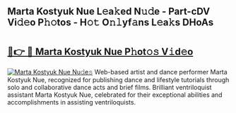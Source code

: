 ## Marta Kostyuk Nue L𝚎a𝚔ed N𝚞𝚍e - Part-cDV Vi𝚍𝚎o P𝚑𝚘tos - H𝚘𝚝 O𝚗𝚕yf𝚊ns L𝚎a𝚔s DHoAs

# <h2><a href="http://kf13kcl.oniu.top/?m=Marta+Kostyuk+Nue">🔗👉 🔴 Marta Kostyuk Nue P𝚑ot𝚘𝚜 V𝚒d𝚎o</a></h2>

[![Marta Kostyuk Nue Nu𝚍e𝚜](https://i.imgur.com/0qMVB7G.gif)](http://kf13kcl.oniu.top/?m=Marta+Kostyuk+Nue)
Web-based artist and dance performer Marta Kostyuk Nue, recognized for publishing dance and lifestyle tutorials through solo and collaborative dance acts and brief films. Brilliant ventriloquist assistant Marta Kostyuk Nue, celebrated for their exceptional abilities and accomplishments in assisting ventriloquists.  
